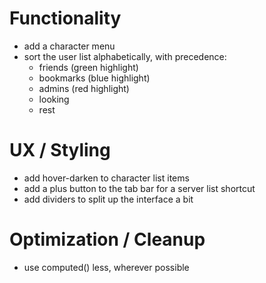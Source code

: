 # Functionality
- add a character menu
- sort the user list alphabetically, with precedence:
  - friends (green highlight)
  - bookmarks (blue highlight)
  - admins (red highlight)
  - looking
  - rest

# UX / Styling
- add hover-darken to character list items
- add a plus button to the tab bar for a server list shortcut
- add dividers to split up the interface a bit

# Optimization / Cleanup
- use computed() less, wherever possible

